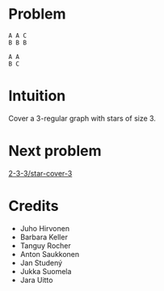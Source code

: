 # Problem

    A A C
    B B B

    A A
    B C

# Intuition

Cover a 3-regular graph with stars of size 3.

# Next problem

[2-3-3/star-cover-3](../2-3-3/star-cover-3.md)

# Credits

- Juho Hirvonen
- Barbara Keller
- Tanguy Rocher
- Anton Saukkonen
- Jan Studený
- Jukka Suomela
- Jara Uitto
